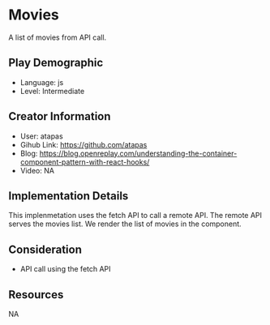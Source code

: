 # Movies

A list of movies from API call.

## Play Demographic

- Language: js
- Level: Intermediate

## Creator Information

- User: atapas
- Gihub Link: https://github.com/atapas
- Blog: https://blog.openreplay.com/understanding-the-container-component-pattern-with-react-hooks/
- Video: NA

## Implementation Details

This implenmetation uses the fetch API to call a remote API. The remote API serves the movies list. We render the list of movies in the component.

## Consideration

- API call using the fetch API

## Resources

NA
